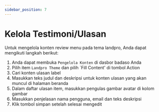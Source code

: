 ```yaml
---
sidebar_position: 7
---
```


# Kelola Testimoni/Ulasan

Untuk mengelola konten review menu pada tema landpro, Anda dapat mengikuti langkah berikut:
1. Anda dapat membuka `Pengelola Konten` di dasbor badaso Anda
2. Pilih item `Landpro Theme` dan pilih `Fill Content' di tombol Action
3. Cari konten ulasan label
4. Masukkan teks judul dan deskripsi untuk konten ulasan yang akan muncul di halaman beranda
5. Dalam daftar ulasan item, masukkan pengulas gambar avatar di kolom gambar
6. Masukkan penjelasan nama pengguna, email dan teks deskripsi
7. Klik tombol simpan setelah selesai mengedit

<p align="center">
  <a href="https://badaso-docs.uatech.co.id/">
    <img src="/img/testimoni-content.png"  alt="" />
  </a>
</p>

